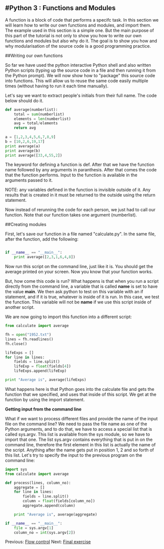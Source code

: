 
#Python 3 : Functions and Modules
-----------------------

A function is a block of code that performs a specifc task. In this section we
will learn how to write our own functions and modules, and import them. The example 
used in this section is a simple one. But the main purpose of this part of 
the tutorial is not only to show you how to write our own functions and modules 
but also why do it. The goal is to show you how and why modularisation of the source code is a good programming practice.

##Writing our own functions

So far we have used the python interactive Python shell and also written Python scripts (typing up the source code in a file and then running it from the Python prompt). We will now show how to "package" this source code into functions. This will allow us to reuse the same code easily multiple times (without having to run it each time manually).

Let's say we want to extract people's initials from their full name. The code below should do it.

```python
def average(numberlist):
	total = sum(numberlist)
	elements = len(numberlist)
	avg = total/elements
	return avg
   
a = [1,2,3,4,5,6,7,8,9]
b = [10,2,6,19,17]
print average(a)
print average(b)
print average([33,4,55,2])
```

The keyword for defining a function is def. After that we have the function name followed 
by any arguments in paranthesis. After that comes the code that the function performs. Input 
to the function is available in the arguments passed to it.

NOTE: any variables defined in the function is invisible outside of it. Any results that is 
created in it must be returned to the outside using the return statement.

Now instead of rerunning the code for each person, we just had to call our function. Note 
that our function takes one argument (numberlist). 

##Creating modules

First, let's save our function in a file named "calculate.py". In the same file, after the function, add the following:

```python

if __name__ == "__main__":
    print average([2,3,1,6,4,8])
```

Now run this script on the command line, just like it is. You should get the average printed on your screen. Now you know that your function works.

But, how come this code is run?  What happens is that when you run a script directly
from the command line, a variable that is called __name__ is set to have the value __main__. We then ask python
to test on this variable with an if statement, and if it is true, whatever is inside of it is run. In this case, we test the function. This variable will not be __name__ if we use this script inside of another script.

We are now going to import this function into a different script:

```python
from calculate import average

fh = open("1952.txt")
lines = fh.readlines()
fh.close()

lifeExps = []
for line in lines:
	fields = line.split()
	lifeExp = float(fields[4])
	lifeExps.append(lifeExp)

print "Average is", average(lifeExps) 
```

What happens here is that Python goes into the calculate file and gets the function that we specified, and uses that inside of this script. We get at the function by using the import statement. 

**Getting input from the command line**

What if we want to process different files and provide the name of the input file on the command line? We need to pass the file name as one of the Python arguments, and to do that, we have to access a special list that is called sys.argv. This list is available from the sys module, so we have to import that one. The list sys.argv contains everything that is put in on the command line, therefore the first element in this list is actually the name of the script. Anything after the name gets put in position 1, 2 and so forth of this list. Let's try to specify the input to the previous program on the command line:

```python
import sys
from calculate import average

def process(lines, column_no):
	aggregate = []
	for line in lines:
		fields = line.split()
		column = float(fields[column_no])
		aggregate.append(column)

	print "Average is", average(aggregate) 

if __name__ == "__main__":
	file = sys.argv[1]
	column_no = int(sys.argv[2]) 
``` 

Previous: [Flow control](2_Flow_Control.md) Next: [Final exercise](4_Conflict.md)
